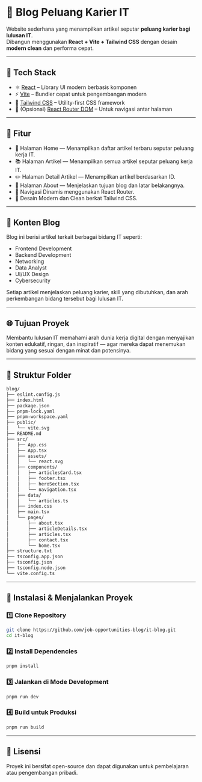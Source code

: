 # 💼 Blog Peluang Karier IT

Website sederhana yang menampilkan artikel seputar **peluang karier bagi lulusan IT**.  
Dibangun menggunakan **React + Vite + Tailwind CSS** dengan desain **modern clean** dan performa cepat.

---

## 🚀 Tech Stack

- ⚛️ [React](https://react.dev/) – Library UI modern berbasis komponen
- ⚡ [Vite](https://vitejs.dev/) – Bundler cepat untuk pengembangan modern
- 🎨 [Tailwind CSS](https://tailwindcss.com/) – Utility-first CSS framework
- 📝 (Opsional) [React Router DOM](https://reactrouter.com/) – Untuk navigasi antar halaman

---

## 🧩 Fitur

- 🏡 Halaman Home — Menampilkan daftar artikel terbaru seputar peluang kerja IT.
- 📚 Halaman Artikel — Menampilkan semua artikel seputar peluang kerja IT.
- ✏️ Halaman Detail Artikel — Menampilkan artikel berdasarkan ID.
- 👥 Halaman About — Menjelaskan tujuan blog dan latar belakangnya.
- 🧭 Navigasi Dinamis menggunakan React Router.
- 💎 Desain Modern dan Clean berkat Tailwind CSS.

---

## 🧠 Konten Blog

Blog ini berisi artikel terkait berbagai bidang IT seperti:

- Frontend Development
- Backend Development
- Networking
- Data Analyst
- UI/UX Design
- Cybersecurity

Setiap artikel menjelaskan peluang karier, skill yang dibutuhkan, dan arah perkembangan bidang tersebut bagi lulusan IT.

---

## 🌐 Tujuan Proyek

Membantu lulusan IT memahami arah dunia kerja digital dengan menyajikan konten edukatif, ringan, dan inspiratif — agar mereka dapat menemukan bidang yang sesuai dengan minat dan potensinya.

---

## 📁 Struktur Folder

```bash
blog/
├── eslint.config.js
├── index.html
├── package.json
├── pnpm-lock.yaml
├── pnpm-workspace.yaml
├── public/
│   └── vite.svg
├── README.md
├── src/
│   ├── App.css
│   ├── App.tsx
│   ├── assets/
│   │   └── react.svg
│   ├── components/
│   │   ├── articlesCard.tsx
│   │   ├── footer.tsx
│   │   ├── heroSection.tsx
│   │   └── navigation.tsx
│   ├── data/
│   │   └── articles.ts
│   ├── index.css
│   ├── main.tsx
│   └── pages/
│       ├── about.tsx
│       ├── articleDetails.tsx
│       ├── articles.tsx
│       ├── contact.tsx
│       └── home.tsx
├── structure.txt
├── tsconfig.app.json
├── tsconfig.json
├── tsconfig.node.json
└── vite.config.ts
```

---

## 🧰 Instalasi & Menjalankan Proyek

### 1️⃣ Clone Repository

```bash
git clone https://github.com/job-opportunities-blog/it-blog.git
cd it-blog
```

### 2️⃣ Install Dependencies

```bash
pnpm install
```

### 3️⃣ Jalankan di Mode Development

```bash
pnpm run dev
```

### 4️⃣ Build untuk Produksi

```bash
pnpm run build
```

---

## 📄 Lisensi

Proyek ini bersifat open-source dan dapat digunakan untuk pembelajaran atau pengembangan pribadi.
